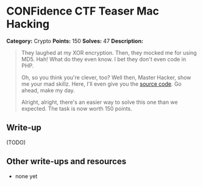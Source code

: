 # CONFidence CTF Teaser Mac Hacking 

**Category:** Crypto
**Points:** 150
**Solves:** 47
**Description:**

> They laughed at my XOR encryption. Then, they mocked me for using MD5. Hah! What do they even know. I bet they don't even code in PHP.
>
> Oh, so you think you're clever, too? Well then, Master Hacker, show me your mad skillz. Here, I'll even give you the [source code](). Go ahead, make my day.
>
> Alright, alright, there's an easier way to solve this one than we expected. The task is now worth 150 points.

## Write-up

(TODO)

## Other write-ups and resources

* none yet
